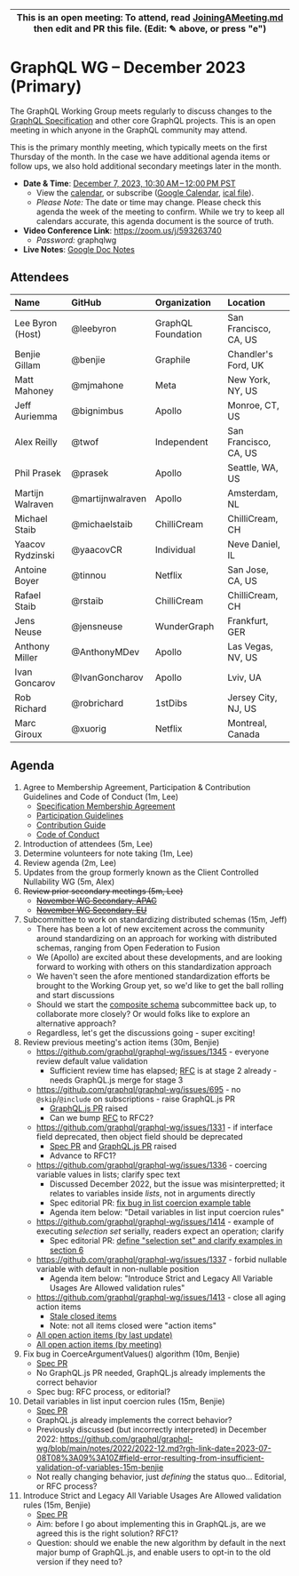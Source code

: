 <!--

# How to join (copied directly from /JoiningAMeeting.md)

Hello! You're welcome to join our working group meeting and add to the agenda
by following these three steps:

1.  Add your name to the list of attendees (in alphabetical order).

    - To respect meeting size, attendees should be relevant to the agenda.
      That means we expect most who join the meeting to participate in
      discussion. If you'd rather just watch, check out our [YouTube][].

    - Please include the organization (or project) you represent, and the
      location (including [country code][]) you expect to be located in during
      the meeting.

    - If you're willing to help take notes, add "✏️" after your name
      (eg. Ada Lovelace ✏). This is hugely helpful!

2.  If relevant, add your topic to the agenda (sorted by expected time).

    - Every agenda item has four parts: 1) the topic, 2) an expected time
      constraint, 3) who's leading the discussion, and 4) a list of any
      relevant links (RFC docs, issues, PRs, presentations, etc). Follow the
      format of existing agenda items.

    - Know what you want to get out of the agenda topic - what feedback do you
      need? What questions do you need answered? Are you looking for consensus
      or just directional feedback?

    - If your topic is a new proposal it's likely an ["RFC 0"][rfc stages]. The
      barrier of entry for documenting new proposals is intentionally low,
      writing a few sentences about the problem you're trying to solve and the
      rough shape of your proposed solution is normally sufficient.

      You can create a link for this:

      - As an issue against the graphql-wg repo.
      - As a GitHub discussion in the graphql-wg repo.
      - As an RFC document into the rfcs/ folder of the graphql-wg repo.

3.  Review our guidelines and agree to our Spec Membership & CLA.

    - Review and understand our Spec Membership Agreement, Participation &
      Contribution Guidelines, and Code of Conduct. You'll find links to these
      in the first agenda item of every meeting.

    - If this is your first time, our bot will comment on your Pull Request
      with a link to our Spec Membership & CLA. Please follow along and agree
      before your PR is merged.

      Your organization may sign this for all of its members. To set this up,
      please ask operations@graphql.org.

PLEASE TAKE NOTE:

- By joining this meeting you must agree to the Specification Membership
  Agreement and Code of Conduct.

- Meetings are recorded and made available on [YouTube][], by joining you
  consent to being recorded.

[youtube]: https://www.youtube.com/channel/UCERcwLeheOXp_u61jEXxHMA
[country code]: https://en.wikipedia.org/wiki/List_of_ISO_3166_country_codes#Current_ISO_3166_country_codes
[rfc stages]: https://github.com/graphql/graphql-spec/blob/main/CONTRIBUTING.md#rfc-contribution-stages


-->

| This is an open meeting: To attend, read [JoiningAMeeting.md][] then edit and PR this file. (Edit: ✎ above, or press "e") |
| ---------------------------------------------------------------------------------------- |

# GraphQL WG – December 2023 (Primary)

The GraphQL Working Group meets regularly to discuss changes to the
[GraphQL Specification][] and other core GraphQL projects. This is an open
meeting in which anyone in the GraphQL community may attend.

This is the primary monthly meeting, which typically meets on the first Thursday
of the month. In the case we have additional agenda items or follow ups, we also
hold additional secondary meetings later in the month.

- **Date & Time**: [December 7, 2023, 10:30 AM – 12:00 PM PST](https://www.timeanddate.com/worldclock/converter.html?iso=20231207T183000&p1=224&p2=179&p3=136&p4=268&p5=367&p6=438&p7=248&p8=240)
  - View the [calendar][], or subscribe ([Google Calendar][], [ical file][]).
  - _Please Note:_ The date or time may change. Please check this agenda the
    week of the meeting to confirm. While we try to keep all calendars accurate,
    this agenda document is the source of truth.
- **Video Conference Link**: https://zoom.us/j/593263740
  - _Password:_ graphqlwg
- **Live Notes**: [Google Doc Notes][]

[joiningameeting.md]: https://github.com/graphql/graphql-wg/blob/main/JoiningAMeeting.md
[graphql specification]: https://github.com/graphql/graphql-spec
[calendar]: https://calendar.google.com/calendar/embed?src=linuxfoundation.org_ik79t9uuj2p32i3r203dgv5mo8%40group.calendar.google.com
[google calendar]: https://calendar.google.com/calendar?cid=bGludXhmb3VuZGF0aW9uLm9yZ19pazc5dDl1dWoycDMyaTNyMjAzZGd2NW1vOEBncm91cC5jYWxlbmRhci5nb29nbGUuY29t
[ical file]: https://calendar.google.com/calendar/ical/linuxfoundation.org_ik79t9uuj2p32i3r203dgv5mo8%40group.calendar.google.com/public/basic.ics
[google doc notes]: https://docs.google.com/document/d/1q-sT4k8-c0tcDYJ8CxPZkJ8UY4Nhk3HbKsRxosu_7YE/edit?usp=sharing

## Attendees

<!-- prettier-ignore -->
| Name             | GitHub        | Organization       | Location              |
| :--------------- | :------------ | :----------------- | :-------------------- |
| Lee Byron (Host) | @leebyron     | GraphQL Foundation | San Francisco, CA, US |
| Benjie Gillam    | @benjie       | Graphile           | Chandler's Ford, UK   |
| Matt Mahoney     | @mjmahone     | Meta               | New York, NY, US      |
| Jeff Auriemma    | @bignimbus    | Apollo             | Monroe, CT, US        |
| Alex Reilly      | @twof         | Independent        | San Francisco, CA, US |
| Phil Prasek      | @prasek       | Apollo             | Seattle, WA, US       |
| Martijn Walraven | @martijnwalraven | Apollo          | Amsterdam, NL         |
| Michael Staib    | @michaelstaib | ChilliCream        | ChilliCream, CH       |
| Yaacov Rydzinski | @yaacovCR     | Individual         | Neve Daniel, IL       |
| Antoine Boyer    | @tinnou       | Netflix            | San Jose, CA, US      |
| Rafael Staib     | @rstaib       | ChilliCream        | ChilliCream, CH       |
| Jens Neuse       | @jensneuse    | WunderGraph        | Frankfurt, GER        |
| Anthony Miller   | @AnthonyMDev  | Apollo             | Las Vegas, NV, US     |
| Ivan Goncarov    | @IvanGoncharov | Apollo            | Lviv, UA              |
| Rob Richard      | @robrichard   | 1stDibs            | Jersey City, NJ, US   |
| Marc Giroux      | @xuorig       | Netflix            | Montreal, Canada      |

## Agenda

1. Agree to Membership Agreement, Participation & Contribution Guidelines and Code of Conduct (1m, Lee)
   - [Specification Membership Agreement](https://github.com/graphql/foundation)
   - [Participation Guidelines](https://github.com/graphql/graphql-wg#participation-guidelines)
   - [Contribution Guide](https://github.com/graphql/graphql-spec/blob/main/CONTRIBUTING.md)
   - [Code of Conduct](https://github.com/graphql/foundation/blob/master/CODE-OF-CONDUCT.md)
1. Introduction of attendees (5m, Lee)
1. Determine volunteers for note taking (1m, Lee)
1. Review agenda (2m, Lee)
1. Updates from the group formerly known as the Client Controlled Nullability WG (5m, Alex)
1. ~~Review prior secondary meetings (5m, Lee)~~
   - ~~[November WG Secondary, APAC](https://github.com/graphql/graphql-wg/blob/main/agendas/2023/11-Nov/08-wg-secondary-apac.md)~~
   - ~~[November WG Secondary, EU](https://github.com/graphql/graphql-wg/blob/main/agendas/2023/11-Nov/16-wg-secondary-eu.md)~~
1. Subcommittee to work on standardizing distributed schemas (15m, Jeff)
   - There has been a lot of new excitement across the community around standardizing on an approach for working with distributed schemas, ranging from Open Federation to Fusion
   - We (Apollo) are excited about these developments, and are looking forward to working with others on this standardization approach
   - We haven't seen the afore mentioned standardization efforts be brought to the Working Group yet, so we'd like to get the ball rolling and start discussions
   - Should we start the [composite schema](https://github.com/graphql/composite-schemas-wg) subcommittee back up, to collaborate more closely? Or would folks like to explore an alternative approach?
   - Regardless, let's get the discussions going - super exciting!
1. Review previous meeting's action items (30m, Benjie)
   - https://github.com/graphql/graphql-wg/issues/1345 - everyone review default
     value validation
     - Sufficient review time has elapsed; [RFC](https://github.com/graphql/graphql-spec/pull/793) is at stage 2 already - needs GraphQL.js merge for stage 3
   - https://github.com/graphql/graphql-wg/issues/695 - no `@skip`/`@include` on
     subscriptions - raise GraphQL.js PR
     - [GraphQL.js PR](https://github.com/graphql/graphql-js/pull/3974) raised
     - Can we bump [RFC](https://github.com/graphql/graphql-spec/pull/860) to RFC2?
   - https://github.com/graphql/graphql-wg/issues/1331 - if interface field
     deprecated, then object field should be deprecated
     - [Spec PR](https://github.com/graphql/graphql-spec/pull/1053) and
       [GraphQL.js PR](https://github.com/graphql/graphql-js/pull/3986) raised
     - Advance to RFC1?
   - https://github.com/graphql/graphql-wg/issues/1336 - coercing variable
     values in lists; clarify spec text
     - Discussed December 2022, but the issue was misinterpretted; it relates to
       variables inside _lists_, not in arguments directly
     - Spec editorial PR:
       [fix bug in list coercion example table](https://github.com/graphql/graphql-spec/pull/1057/files)
     - Agenda item below: "Detail variables in list input coercion rules"
   - https://github.com/graphql/graphql-wg/issues/1414 - example of executing
     _selection set_ serially, readers expect an operation; clarify
     - Spec editorial PR:
       [define "selection set" and clarify examples in section 6](https://github.com/graphql/graphql-spec/pull/1032)
   - https://github.com/graphql/graphql-wg/issues/1337 - forbid nullable
     variable with default in non-nullable position
     - Agenda item below: "Introduce Strict and Legacy All Variable Usages Are
       Allowed validation rules"
   - https://github.com/graphql/graphql-wg/issues/1413 - close all aging action
     items
     - [Stale closed items](https://github.com/graphql/graphql-wg/issues?q=is%3Aissue+is%3Aclosed+sort%3Aupdated-desc+label%3Astale+)
     - Note: not all items closed were "action items"
   - [All open action items (by last update)](https://github.com/graphql/graphql-wg/issues?q=is%3Aissue+is%3Aopen+label%3A%22Action+item+%3Aclapper%3A%22+sort%3Aupdated-desc)
   - [All open action items (by meeting)](https://github.com/graphql/graphql-wg/projects?type=classic&query=is%3Aopen+sort%3Aupdated-desc)
1. Fix bug in CoerceArgumentValues() algorithm (10m, Benjie)
   - [Spec PR](https://github.com/graphql/graphql-spec/pull/1056)
   - No GraphQL.js PR needed, GraphQL.js already implements the correct behavior
   - Spec bug: RFC process, or editorial?
1. Detail variables in list input coercion rules (15m, Benjie)
   - [Spec PR](https://github.com/graphql/graphql-spec/pull/1058)
   - GraphQL.js already implements the correct behavior?
   - Previously discussed (but incorrectly interpreted) in December 2022:
     https://github.com/graphql/graphql-wg/blob/main/notes/2022/2022-12.md?rgh-link-date=2023-07-08T08%3A09%3A10Z#field-error-resulting-from-insufficient-validation-of-variables-15m-benjie
   - Not really changing behavior, just _defining_ the status quo... Editorial, or RFC process?
1. Introduce Strict and Legacy All Variable Usages Are Allowed validation rules
   (15m, Benjie)
   - [Spec PR](https://github.com/graphql/graphql-spec/pull/1059)
   - Aim: before I go about implementing this in GraphQL.js, are we agreed this
     is the right solution? RFC1?
   - Question: should we enable the new algorithm by default in the next major
     bump of GraphQL.js, and enable users to opt-in to the old version if they
     need to?
